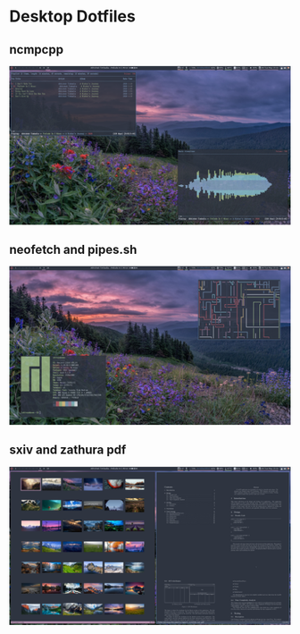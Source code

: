 # Desktop Dotfiles

## ncmpcpp
![screenshot 1](/Pictures/dfimgs/ncmpcpp.png)

## neofetch and pipes.sh
![screenshot 2](/Pictures/dfimgs/fetch-pipes.png)

## sxiv and zathura pdf
![screenshot 3](/Pictures/dfimgs/pic-pdf.png)
